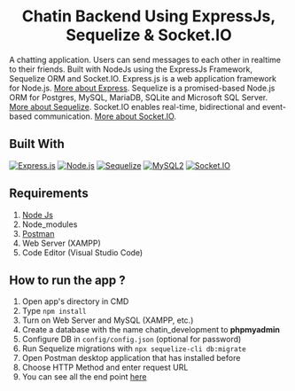 <h1 align="center">Chatin Backend Using ExpressJs, Sequelize & Socket.IO</h1>

A chatting application. Users can send messages to each other in realtime to their friends. Built with NodeJs using the ExpressJs Framework, Sequelize ORM and Socket.IO.
Express.js is a web application framework for Node.js. [More about Express](https://en.wikipedia.org/wiki/Express.js).
Sequelize is a promised-based Node.js ORM for Postgres, MySQL, MariaDB, SQLite and Microsoft SQL Server. [More about Sequelize](https://sequelize.org/).
Socket.IO enables real-time, bidirectional and event-based communication. [More about Socket.IO](https://socket.io/).

## Built With
[![Express.js](https://img.shields.io/badge/Express.js-4.17.1-orange.svg?style=rounded-square)](https://expressjs.com/en/starter/installing.html)
[![Node.js](https://img.shields.io/badge/Node.js-v12.18.3-green.svg?style=rounded-square)](https://nodejs.org/)
[![Sequelize](https://img.shields.io/badge/Sequelize-v6.3.5-blue.svg?style=rounded-square)](https://www.npmjs.com/package/sequelize)
[![MySQL2](https://img.shields.io/badge/MySQL2-v2.2.5-blue.svg?style=rounded-square)](https://www.npmjs.com/package/mysql2)
[![Socket.IO](https://img.shields.io/badge/Socket.IO-v3.0.3-white.svg?style=rounded-square)](https://www.npmjs.com/package/socket.io)

## Requirements
1. <a href="https://nodejs.org/en/download/">Node Js</a>
2. Node_modules
3. <a href="https://www.getpostman.com/">Postman</a>
4. Web Server (XAMPP)
5. Code Editor (Visual Studio Code)

## How to run the app ?
1. Open app's directory in CMD
2. Type `npm install`
3. Turn on Web Server and MySQL (XAMPP, etc.)
4. Create a database with the name chatin_development to **phpmyadmin**
5. Configure DB in `config/config.json` (optional for password)
6. Run Sequelize migrations with `npx sequelize-cli db:migrate`
7. Open Postman desktop application that has installed before
8. Choose HTTP Method and enter request URL
9. You can see all the end point [here](https://documenter.getpostman.com/view/12649347/TVsrE8ym)
